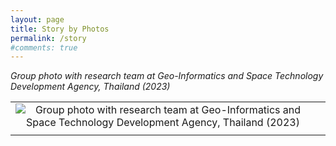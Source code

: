 ```yaml
---
layout: page
title: Story by Photos
permalink: /story
#comments: true
---
```

<i>Group photo with research team at Geo-Informatics and Space Technology Development Agency, Thailand (2023)</i>

<table width="1500">
    <tr>
        <td style="text-align: center;">
            <img src="{{site.baseurl}}/assets/images/01_story_photo/2023_02.jpg" alt="Group photo with research team at Geo-Informatics and Space Technology Development Agency, Thailand (2023)" />
        </td>
        <td style="text-align: center;">
            <img src="{{site.baseurl}}/assets/images/01_story_photo/2023_01.jpg" alt="" />
        </td>
    </tr>
    <tr>
        <td style="text-align: center;">
            <img src="{{site.baseurl}}/assets/images/01_story_photo/2022_04.jpg" alt="" />
        </td>
        <td style="text-align: center;">
            <img src="{{site.baseurl}}/assets/images/01_story_photo/2022_03.png" alt="" />
        </td>
    </tr>
</table>


